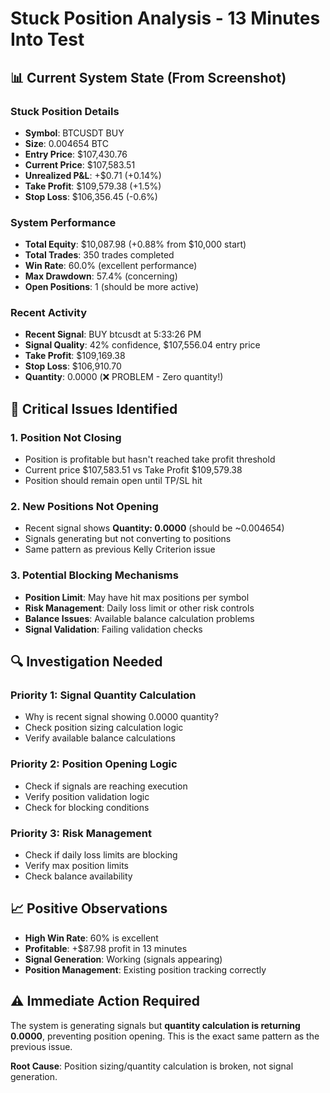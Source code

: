 # Stuck Position Analysis - 13 Minutes Into Test

## 📊 **Current System State** (From Screenshot)

### **Stuck Position Details**
- **Symbol**: BTCUSDT BUY
- **Size**: 0.004654 BTC
- **Entry Price**: $107,430.76
- **Current Price**: $107,583.51
- **Unrealized P&L**: +$0.71 (+0.14%)
- **Take Profit**: $109,579.38 (+1.5%)
- **Stop Loss**: $106,356.45 (-0.6%)

### **System Performance**
- **Total Equity**: $10,087.98 (+0.88% from $10,000 start)
- **Total Trades**: 350 trades completed
- **Win Rate**: 60.0% (excellent performance)
- **Max Drawdown**: 57.4% (concerning)
- **Open Positions**: 1 (should be more active)

### **Recent Activity**
- **Recent Signal**: BUY btcusdt at 5:33:26 PM
- **Signal Quality**: 42% confidence, $107,556.04 entry price
- **Take Profit**: $109,169.38
- **Stop Loss**: $106,910.70
- **Quantity**: 0.0000 (❌ PROBLEM - Zero quantity!)

## 🚨 **Critical Issues Identified**

### **1. Position Not Closing**
- Position is profitable but hasn't reached take profit threshold
- Current price $107,583.51 vs Take Profit $109,579.38
- Position should remain open until TP/SL hit

### **2. New Positions Not Opening**
- Recent signal shows **Quantity: 0.0000** (should be ~0.004654)
- Signals generating but not converting to positions
- Same pattern as previous Kelly Criterion issue

### **3. Potential Blocking Mechanisms**
- **Position Limit**: May have hit max positions per symbol
- **Risk Management**: Daily loss limit or other risk controls
- **Balance Issues**: Available balance calculation problems
- **Signal Validation**: Failing validation checks

## 🔍 **Investigation Needed**

### **Priority 1: Signal Quantity Calculation**
- Why is recent signal showing 0.0000 quantity?
- Check position sizing calculation logic
- Verify available balance calculations

### **Priority 2: Position Opening Logic**
- Check if signals are reaching execution
- Verify position validation logic
- Check for blocking conditions

### **Priority 3: Risk Management**
- Check if daily loss limits are blocking
- Verify max position limits
- Check balance availability

## 📈 **Positive Observations**
- **High Win Rate**: 60% is excellent
- **Profitable**: +$87.98 profit in 13 minutes
- **Signal Generation**: Working (signals appearing)
- **Position Management**: Existing position tracking correctly

## ⚠️ **Immediate Action Required**
The system is generating signals but **quantity calculation is returning 0.0000**, preventing position opening. This is the exact same pattern as the previous issue.

**Root Cause**: Position sizing/quantity calculation is broken, not signal generation.

